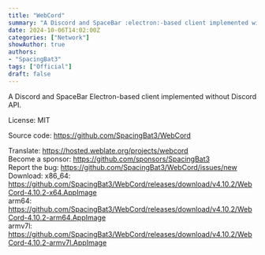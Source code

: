 ```yaml
---
title: "WebCord"
summary: "A Discord and SpaceBar :electron:-based client implemented without Discord API."
date: 2024-10-06T14:02:00Z
categories: ["Network"]
showAuthor: true
authors:
- "SpacingBat3"
tags: ["Official"]
draft: false
---
```


A Discord and SpaceBar Electron-based client implemented without Discord API.

License: MIT

Source code: <https://github.com/SpacingBat3/WebCord>

Translate: <https://hosted.weblate.org/projects/webcord>  
Become a sponsor: <https://github.com/sponsors/SpacingBat3>  
Report the bug: <https://github.com/SpacingBat3/WebCord/issues/new>  
Download: x86_64: <https://github.com/SpacingBat3/WebCord/releases/download/v4.10.2/WebCord-4.10.2-x64.AppImage>  
          arm64: <https://github.com/SpacingBat3/WebCord/releases/download/v4.10.2/WebCord-4.10.2-arm64.AppImage>  
          armv7l: <https://github.com/SpacingBat3/WebCord/releases/download/v4.10.2/WebCord-4.10.2-armv7l.AppImage>  
